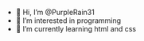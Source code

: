 - 👋 Hi, I’m @PurpleRain31
- 👀 I’m interested in programming
- 🌱 I’m currently learning html and css

<!---
PurpleRain31/PurpleRain31 is a ✨ special ✨ repository because its `README.md` (this file) appears on your GitHub profile.
You can click the Preview link to take a look at your changes.
--->
